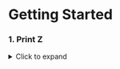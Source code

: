 # Getting Started 

### 1. Print Z
<details>
  <summary>Click to expand </summary>
  
  #### Question
  
  ``` text
  1. You are required to print a 'z' of size 5 using '*'.
  ```
  #### Input Format
  
  ``` text
  There is no input
  ```
  #### Constraints
  
  ``` text
  No Constraints
  ```
  
  #### Sample Output
  
  ``` text
  *****
     *
    *
   *
  *****
  ```
  
  #### [Print Z Solution](https://github.com/swayamterode/Codes/blob/main/C%2B%2B/Level%201/1.%20Basics%20of%20Programming/1.%20Getting%20Started/01.%20Print%20Z.cpp)
  
  ---
  
  
